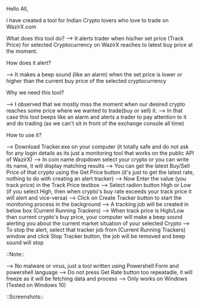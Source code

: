 Hello All,

I have created a tool for Indian Crypto lovers who love to trade on WazirX.com <BETA VERSION>

What does this tool do?
--> It alerts trader when his/her set price (Track Price) for selected Cryptocurrency on WazirX reaches to latest buy price at the moment.


How does it alert?

--> It makes a beep sound (like an alarm) when the set price is lower or higher than the current buy price of the selected cryptocurrency


Why we need this tool?

--> I observed that we mostly miss the moment when our desired crypto reaches some price where we wanted to trade(buy or sell) it.
--> In that case this tool beeps like an alarm and alerts a trader to pay attention to it and do trading (as we can't sit in front of the exchange console all time)


How to use it?

--> Download Tracker.exe on your computer (it totally safe and do not ask for any login details as its just a monitoring tool that works on the public API of WazirX)
--> In coin name dropdown select your crypto or you can write its name, it will display matching results
--> You can get the latest Buy/Sell Price of that crypto using the Get Price button (it's just to get the latest rate, nothing to do with creating an alert tracker)
--> Now Enter the value (you track price) in the Track Price textbox
--> Select radion button High or Low (if you select High, then when crypto's buy rate exceeds your track price it will alert and vice-versa)
--> Click on Create Tracker button to start the monitoring process in the background
--> A tracking job will be created in below box (Current Running Trackers)
--> When track price is High/Low than current crypto's buy price, your computer will make a beep sound alerting you about the current market situation of your selected Crypto
--> To stop the alert, select that tracker job from (Current Running Trackers) window and click Stop Tracker button, the job will be removed and beep sound will stop

::Note::

--> No malware or virus, just a tool written using Powershell Form and powershell language
--> Do not press Get Rate button too repeatadle, it will freeze as it will be fetching data and process
--> Only works on Windows (Tested on Windows 10)


::Screenshots::




